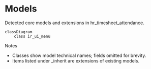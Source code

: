 # Models

Detected core models and extensions in hr_timesheet_attendance.

```mermaid
classDiagram
    class ir_ui_menu
```

Notes
- Classes show model technical names; fields omitted for brevity.
- Items listed under _inherit are extensions of existing models.

